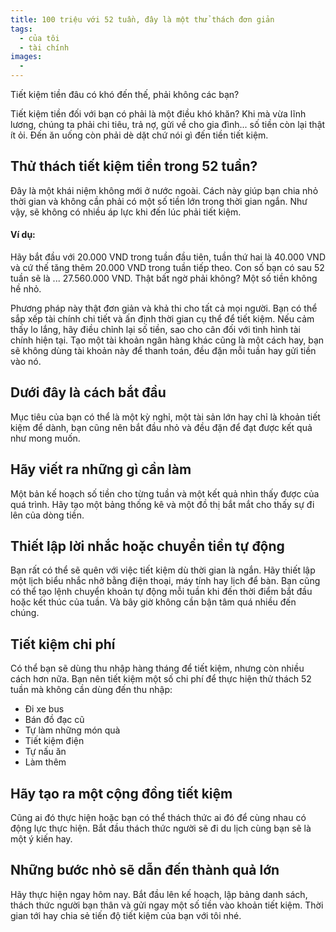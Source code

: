```yaml
---
title: 100 triệu với 52 tuần, đây là một thử thách đơn giản
tags:
  - của tôi
  - tài chính
images:
  - 
---
```

 
Tiết kiệm tiền đâu có khó đến thế, phải không các bạn?

<!--more-->

Tiết kiệm tiền đối với bạn có phải là một điều khó khăn? Khi mà vừa lĩnh lương, chúng ta phải chi tiêu, trả nợ, gửi về cho gia đình... số tiền còn lại thật ít ỏi. Đến ăn uống còn phải dè dặt chứ nói gì đến tiền tiết kiệm.

## Thử thách tiết kiệm tiền trong 52 tuần?

Đây là một khái niệm không mới ở nước ngoài. Cách này giúp bạn chia nhỏ thời gian và không cần phải có một số tiền lớn trong thời gian ngắn. Như vậy, sẽ không có nhiều áp lực khi đến lúc phải tiết kiệm.

#### Ví dụ: 
Hãy bắt đầu với 20.000 VND trong tuần đầu tiên, tuần thứ hai là 40.000 VND và cứ thế tăng thêm 20.000 VND trong tuần tiếp theo. Con số bạn có sau 52 tuần sẽ là ... 27.560.000 VND. Thật bất ngờ phải không? Một số tiền không hề nhỏ.

Phương pháp này thật đơn giản và khả thi cho tất cả mọi người. Bạn có thể sắp xếp tài chính chi tiết và ấn định thời gian cụ thể để tiết kiệm. Nếu cảm thấy lo lắng, hãy điều chỉnh lại số tiền, sao cho cân đối với tình hình tài chính hiện tại. Tạo một tài khoản ngân hàng khác cũng là một cách hay, bạn sẽ không dùng tài khoản này để thanh toán, đều đặn mỗi tuần hay gửi tiền vào nó.

## Dưới đây là cách bắt đầu

Mục tiêu của bạn có thể là một kỳ nghỉ, một tài sản lớn hay chỉ là khoản tiết kiệm để dành, bạn cũng nên bắt đầu nhỏ và đều đặn để đạt được kết quả như mong muốn.

## Hãy viết ra những gì cần làm

Một bản kế hoạch số tiền cho từng tuần và một kết quả nhìn thấy được của quá trình. Hãy tạo một bảng thống kê và một đồ thị bắt mắt cho thấy sự đi lên của dòng tiền.

## Thiết lập lời nhắc hoặc chuyển tiền tự động

Bạn rất có thể sẽ quên với việc tiết kiệm dù thời gian là ngắn. Hãy thiết lập một lịch biểu nhắc nhở bằng điện thoại, máy tính hay lịch để bàn. 
Bạn cũng có thể tạo lệnh chuyển khoản tự động mỗi tuần khi đến thời điểm bắt đầu hoặc kết thúc của tuần. Và bây giờ không cần bận tâm quá nhiều đến chúng.

## Tiết kiệm chi phí

Có thể bạn sẽ dùng thu nhập hàng tháng để tiết kiệm, nhưng còn nhiều cách hơn nữa. Bạn nên tiết kiệm một số chi phí để thực hiện thử thách 52 tuần mà không cần dùng đến thu nhập:

* Đi xe bus
* Bán đồ đạc cũ
* Tự làm những món quà
* Tiết kiệm điện
* Tự nấu ăn
* Làm thêm

## Hãy tạo ra một cộng đồng tiết kiệm

Cũng ai đó thực hiện hoặc bạn có thể thách thức ai đó để cùng nhau có động lực thực hiện. Bắt đầu thách thức người sẽ đi du lịch cùng bạn sẽ là một ý kiến hay.

## Những bước nhỏ sẽ dẫn đến thành quả lớn

Hãy thực hiện ngay hôm nay. Bắt đầu lên kế hoạch, lập bảng danh sách, thách thức người bạn thân và gửi ngay một số tiền vào khoản tiết kiệm. Thời gian tới hay chia sẻ tiến độ tiết kiệm của bạn với tôi nhé.